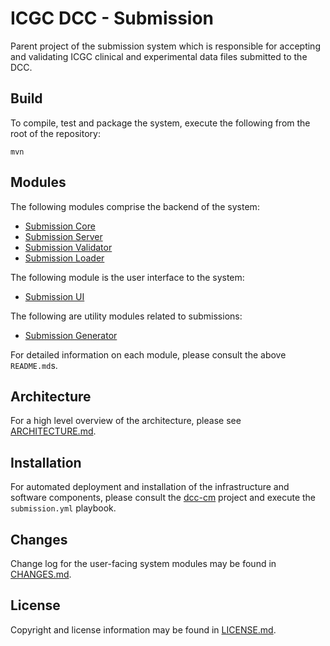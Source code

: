 # ICGC DCC - Submission

Parent project of the submission system which is responsible for accepting and validating ICGC clinical and experimental data files submitted to the DCC.

## Build

To compile, test and package the system, execute the following from the root of the repository:

```shell
mvn
```

## Modules

The following modules comprise the backend of the system:

- [Submission Core](dcc-submission-core/README.md)
- [Submission Server](dcc-submission-server/README.md)
- [Submission Validator](dcc-submission-validator/README.md)
- [Submission Loader](dcc-submission-loader/README.md)

The following module is the user interface to the system:

- [Submission UI](dcc-submission-ui/README.md)

The following are utility modules related to submissions:

- [Submission Generator](dcc-submission-generator/README.md)

For detailed information on each module, please consult the above `README.md`s.

## Architecture

For a high level overview of the architecture, please see [ARCHITECTURE.md](ARCHITECTURE.md).

## Installation

For automated deployment and installation of the infrastructure and software components, please consult the [dcc-cm](https://github.com/icgc-dcc/dcc-cm/blob/develop/ansible/README.md) project and execute the `submission.yml` playbook.

## Changes

Change log for the user-facing system modules may be found in [CHANGES.md](CHANGES.md).

## License

Copyright and license information may be found in [LICENSE.md](LICENSE.md).
